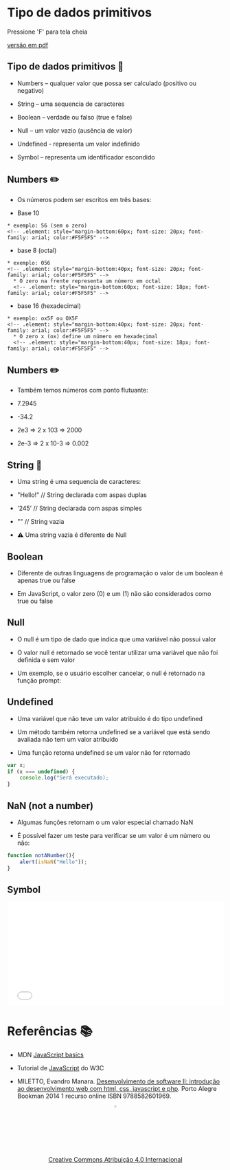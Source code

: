 <!-- .slide:  data-background-opacity="0.1" data-background-image="https://miro.medium.com/max/1800/1*6ahbWjp_g9hqhaTDSJOL1Q.png" 
data-transition="convex"  -->
# Tipo de dados primitivos
<!-- .element: style="margin-bottom:100px; font-size: 40px; color:white; font-family: Marker Felt;" -->

Pressione 'F' para tela cheia
<!-- .element: style="font-size: small; color:white;" -->

[versão em pdf](?print-pdf)
<!-- .element: style="font-size: small;" -->


<!-- .slide: data-background="#4AA791" data-transition="concave"  -->
## Tipo de dados primitivos 💽
<!-- .element: style="margin-bottom:50px; font-size: 40px; font-family: Marker Felt; color:#2B2625" -->

* Numbers – qualquer valor que possa ser calculado (positivo ou negativo)
<!-- .element: style="margin-bottom:40px; font-size: 25px; font-family: arial; color:#F5F5F5" -->

* String – uma sequencia de caracteres
<!-- .element: style="margin-bottom:40px; font-size: 25px; font-family: arial; color:#F5F5F5" -->

* Boolean – verdade ou falso (true e false)
<!-- .element: style="margin-bottom:40px; font-size: 25px; font-family: arial; color:#F5F5F5" -->

* Null – um valor vazio (ausência de valor)
<!-- .element: style="margin-bottom:40px; font-size: 25px; font-family: arial; color:#F5F5F5" -->

* Undefined - representa um valor indefinido
<!-- .element: style="margin-bottom:40px; font-size: 25px; font-family: arial; color:#F5F5F5" -->

* Symbol – representa um identificador escondido
<!-- .element: style="margin-bottom:40px; font-size: 25px; font-family: arial; color:#F5F5F5" -->


<!-- .slide: data-background="#4AA791" data-transition="concave"  -->
## Numbers ✏️
<!-- .element: style="margin-bottom:50px; font-size: 40px; font-family: Marker Felt; color:#2B2625" -->

* Os números podem ser escritos em três bases:
<!-- .element: style="margin-bottom:40px; font-size: 30px; font-family: arial; color:#F5F5F5" -->
  * Base 10
  <!-- .element: style="margin-bottom:40px; font-size: 25px; font-family: arial; color:#F5F5F5" -->
    * exemplo: 56 (sem o zero)
    <!-- .element: style="margin-bottom:60px; font-size: 20px; font-family: arial; color:#F5F5F5" -->
  * base 8 (octal)
  <!-- .element: style="margin-bottom:40px; font-size: 25px; font-family: arial; color:#F5F5F5" -->
    * exemplo: 056 
    <!-- .element: style="margin-bottom:40px; font-size: 20px; font-family: arial; color:#F5F5F5" -->
      * O zero na frente representa um número em octal
      <!-- .element: style="margin-bottom:60px; font-size: 18px; font-family: arial; color:#F5F5F5" -->
  * base 16 (hexadecimal)
  <!-- .element: style="margin-bottom:40px; font-size: 25px; font-family: arial; color:#F5F5F5" -->
    * exemplo: ox5F ou OX5F
    <!-- .element: style="margin-bottom:40px; font-size: 20px; font-family: arial; color:#F5F5F5" -->
      * O zero x (ox) define um número em hexadecimal
      <!-- .element: style="margin-bottom:40px; font-size: 18px; font-family: arial; color:#F5F5F5" -->


<!-- .slide: data-background="#4AA791" data-transition="concave"  -->
## Numbers ✏️
<!-- .element: style="margin-bottom:50px; font-size: 40px; font-family: Marker Felt; color:#2B2625" -->

* Também temos números com ponto flutuante:
<!-- .element: style="margin-bottom:40px; font-size: 30px; font-family: arial; color:#F5F5F5" -->

  * 7.2945
  <!-- .element: style="margin-bottom:40px; font-size: 25px; font-family: arial; color:#F5F5F5" -->

  * -34.2
  <!-- .element: style="margin-bottom:40px; font-size: 25px; font-family: arial; color:#F5F5F5" -->

  * 2e3  => 2 x 103 => 2000
  <!-- .element: style="margin-bottom:40px; font-size: 25px; font-family: arial; color:#F5F5F5" -->

  * 2e-3 => 2 x 10-3 => 0.002
  <!-- .element: style="margin-bottom:40px; font-size: 25px; font-family: arial; color:#F5F5F5" -->


<!-- .slide: data-background="#4AA791" data-transition="concave"  -->
## String 📝
<!-- .element: style="margin-bottom:50px; font-size: 40px; font-family: Marker Felt; color:#2B2625" -->

* Uma string é uma sequencia de caracteres:
<!-- .element: style="margin-bottom:40px; font-size: 30px; font-family: arial; color:#F5F5F5" -->

  * "Hello!" // String declarada com aspas duplas
  <!-- .element: style="margin-bottom:40px; font-size: 25px; font-family: arial; color:#F5F5F5" -->

  * ‘245’ // String declarada com aspas simples
  <!-- .element: style="margin-bottom:40px; font-size: 25px; font-family: arial; color:#F5F5F5" -->

  * ""  // String vazia
  <!-- .element: style="margin-bottom:60px; font-size: 25px; font-family: arial; color:#F5F5F5" -->

* ⚠️ Uma string vazia é diferente de Null
<!-- .element: style="margin-bottom:40px; font-size: 30px; font-family: arial; color:#F5F5F5" -->


<!-- .slide: data-background="#4AA791" data-transition="concave"  -->
## Boolean
<!-- .element: style="margin-bottom:50px; font-size: 40px; font-family: Marker Felt; color:#2B2625" -->

* Diferente de outras linguagens de programação o valor de um boolean é apenas true ou false
<!-- .element: style="margin-bottom:60px; font-size: 25px; font-family: arial; color:#F5F5F5" -->

* Em JavaScript, o valor zero (0) e um (1) não são considerados como true ou false
 <!-- .element: style="margin-bottom:60px; font-size: 25px; font-family: arial; color:#F5F5F5" -->


<!-- .slide: data-background="#4AA791" data-transition="concave"  -->
## Null
<!-- .element: style="margin-bottom:50px; font-size: 40px; font-family: Marker Felt; color:#2B2625" -->

* O null é um tipo de dado que indica que uma variável não possui valor
<!-- .element: style="margin-bottom:60px; font-size: 25px; font-family: arial; color:#F5F5F5" -->

* O valor null é retornado se você tentar utilizar uma variável que não foi definida e sem valor
<!-- .element: style="margin-bottom:60px; font-size: 25px; font-family: arial; color:#F5F5F5" -->

* Um exemplo, se o usuário escolher cancelar, o null é retornado na função prompt:
<!-- .element: style="margin-bottom:60px; font-size: 25px; font-family: arial; color:#F5F5F5" -->


<!-- .slide: data-background="#4AA791" data-transition="concave"  -->
## Undefined
<!-- .element: style="margin-bottom:50px; font-size: 40px; font-family: Marker Felt; color:#2B2625" -->

* Uma variável que não teve um valor atribuído é do tipo undefined
<!-- .element: style="margin-bottom:60px; font-size: 25px; font-family: arial; color:#F5F5F5" -->

* Um método também retorna undefined se a variável que está sendo avaliada não tem um valor atribuído
<!-- .element: style="margin-bottom:60px; font-size: 25px; font-family: arial; color:#F5F5F5" -->

* Uma função retorna undefined se um valor não for retornado
<!-- .element: style="margin-bottom:60px; font-size: 25px; font-family: arial; color:#F5F5F5" -->

```js
var x;
if (x === undefined) {
    console.log("Será executado);
}
```
<!-- .element: style="margin-bottom:50px; font-size: 16px; font-family: arial; color:black; background-color: #F2FAF3;" -->


<!-- .slide: data-background="#4AA791" data-transition="concave"  -->
## NaN (not a number)
<!-- .element: style="margin-bottom:50px; font-size: 40px; font-family: Marker Felt; color:#2B2625" -->

* Algumas funções retornam o um valor especial chamado NaN
<!-- .element: style="margin-bottom:60px; font-size: 25px; font-family: arial; color:#F5F5F5" -->

* É possível fazer um teste para verificar se um valor é um número ou não:
<!-- .element: style="margin-bottom:60px; font-size: 25px; font-family: arial; color:#F5F5F5" -->

```js
function notANumber(){
    alert(isNaN("Hello")); 
}
```
<!-- .element: style="margin-bottom:50px; font-size: 16px; font-family: arial; color:black; background-color: #F2FAF3;" -->


<!-- .slide: data-background="#4AA791" data-transition="concave"  -->
 ## Symbol
<!-- .element: style="margin-bottom:50px; font-size: 40px; font-family: Marker Felt; color:#2B2625" -->

 <iframe width="100%" height="240" src="//jsfiddle.net/prestesmachado/qp5ongj1/41/embedded/js,html,result/dark/" allowfullscreen="allowfullscreen" allowpaymentrequest frameborder="0"></iframe>


<!-- .slide: data-background="#4AA791" data-transition="concave"  -->
# Referências 📚
<!-- .element: style="margin-bottom:50px; font-size: 40px; font-family: Marker Felt; color:#2B2625" -->

* MDN [JavaScript basics](https://developer.mozilla.org/en-US/docs/Learn/Getting_started_with_the_web/JavaScript_basics)
<!-- .element: style="margin-bottom:60px; font-size: 25px; font-family: arial; color:#F5F5F5" -->

* Tutorial de [JavaScript](http://www.w3schools.com/js) do W3C
<!-- .element: style="margin-bottom:60px; font-size: 25px; font-family: arial; color:#F5F5F5" -->

* MILETTO, Evandro Manara. [Desenvolvimento de software II: introdução ao desenvolvimento web com html, css, javascript e php](https://biblioteca.ifrs.edu.br/pergamum_ifrs/biblioteca_s/acesso_login.php?cod_acervo_acessibilidade=4020682&acesso=aHR0cHM6Ly9pbnRlZ3JhZGEubWluaGFiaWJsaW90ZWNhLmNvbS5ici9ib29rcy85Nzg4NTgyNjAxOTY5&label=acesso%20restrito). Porto Alegre Bookman 2014 1 recurso online ISBN 9788582601969.
<!-- .element: style="margin-bottom:60px; font-size: 25px; font-family: arial; color:#F5F5F5" -->

<center>
<a href="https://github.com/rodrigoprestesmachado" target="blanck"><img src="../../imgs/logo.png" alt="Rodrigo Prestes Machado" width="3%" height="3%" border=0 style="border:0; text-decoration:none; outline:none"></a><br/>
<a rel="license" href="http://creativecommons.org/licenses/by/4.0/">Creative Commons Atribuição 4.0 Internacional</a>
</center>